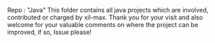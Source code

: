 Repo : "Java"
This folder contains all java projects which are involved, contributed or charged by xil-max. 
Thank you for your visit and also welcome for your valuable comments on where the project can be improved, if so, Issue please! 
